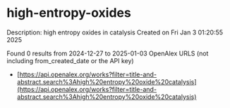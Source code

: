 # high-entropy-oxides
Description: high entropy oxides in catalysis
Created on Fri Jan  3 01:20:55 2025

Found 0 results from 2024-12-27 to 2025-01-03
OpenAlex URLS (not including from_created_date or the API key)
- [https://api.openalex.org/works?filter=title-and-abstract.search%3Ahigh%20entropy%20oxide%20catalysis](https://api.openalex.org/works?filter=title-and-abstract.search%3Ahigh%20entropy%20oxide%20catalysis)

